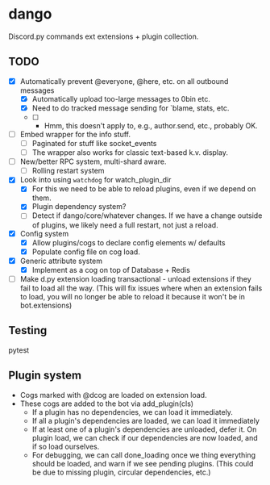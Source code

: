 # dango

Discord.py commands ext extensions + plugin collection.

## TODO

- [x] Automatically prevent @everyone, @here, etc. on all outbound messages
    - [x] Automatically upload too-large messages to 0bin etc.
    - [x] Need to do tracked message sending for `blame, stats, etc.
    - [ ] * Hmm, this doesn't apply to, e.g., author.send, etc., probably OK.
- [ ] Embed wrapper for the info stuff.
    - [ ] Paginated for stuff like socket_events
    - [ ] The wrapper also works for classic text-based k.v. display.
- [ ] New/better RPC system, multi-shard aware.
    - [ ] Rolling restart system
- [x] Look into using `watchdog` for watch_plugin_dir
    - [x] For this we need to be able to reload plugins, even if we depend on them.
    - [x] Plugin dependency system?
    - [ ] Detect if dango/core/whatever changes. If we have a change outside of
        plugins, we likely need a full restart, not just a reload.
- [x] Config system
    - [x] Allow plugins/cogs to declare config elements w/ defaults
    - [x] Populate config file on cog load.
- [x] Generic attribute system
    - [x] Implement as a cog on top of Database + Redis
- [ ] Make d.py extension loading transactional - unload extensions if they fail
        to load all the way. (This will fix issues where when an extension
        fails to load, you will no longer be able to reload it because it won't
        be in bot.extensions)

## Testing
pytest

## Plugin system

- Cogs marked with @dcog are loaded on extension load.
- These cogs are added to the bot via add_plugin(cls)
    - If a plugin has no dependencies, we can load it immediately.
    - If all a plugin's dependencies are loaded, we can load it immediately
    - If at least one of a plugin's dependencies are unloaded, defer it. On
        plugin load, we can check if our dependencies are now loaded, and if so
        load ourselves.
    - For debugging, we can call done_loading once we thing everything should
        be loaded, and warn if we see pending plugins. (This could be due to
        missing plugin, circular dependencies, etc.)